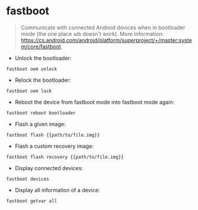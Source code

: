 # fastboot

> Communicate with connected Android devices when in bootloader mode (the one place `adb` doesn't work).
> More information: <https://cs.android.com/android/platform/superproject/+/master:system/core/fastboot>.

- Unlock the bootloader:

`fastboot oem unlock`

- Relock the bootloader:

`fastboot oem lock`

- Reboot the device from fastboot mode into fastboot mode again:

`fastboot reboot bootloader`

- Flash a given image:

`fastboot flash {{path/to/file.img}}`

- Flash a custom recovery image:

`fastboot flash recovery {{path/to/file.img}}`

- Display connected devices:

`fastboot devices`

- Display all information of a device:

`fastboot getvar all`
